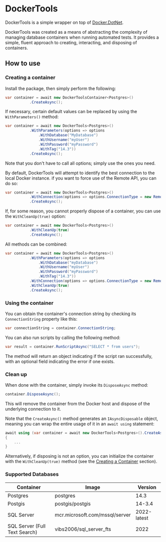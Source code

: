# DockerTools

DockerTools is a simple wrapper on top of [Docker.DotNet](https://github.com/dotnet/Docker.DotNet).

DockerTools was created as a means of abstracting the complexity of managing database containers when running automated tests. It provides a simple, fluent approach to creating, interacting, and disposing of containers.

## How to use
### Creating a container
Install the package, then simply perform the following:
```csharp
var container = await new DockerToolsContainer<Postgres>()
           .CreateAsync();
```

If necessary, certain default values can be replaced by using the `WithParameters()` method:

```csharp
var container = await new DockerTools<Postgres>()
           .WithParameters(options => options
               .WithDatabase("MyDatabase")
               .WithUsername("myUser")
               .WithPassword("myPassword")
               .WithTag("14.3"))
           .CreateAsync();
```
Note that you don't have to call all options; simply use the ones you need.

By default, DockerTools will attempt to identify the best connection to the local Docker instance. if you want to force use of the Remote API, you can do so:

```csharp
var container = await new DockerTools<Postgres>()
           .WithConnection(options => options.ConnectionType = new RemoteApiConnection(new Uri("http://localhost:2375")))
           .CreateAsync();
```

If, for some reason, you cannot properly dispose of a container, you can use the `WithCleanUp(true)` option:

```csharp
var container = await new DockerTools<Postgres>()
           .WithCleanUp(true)
           .CreateAsync();
```

All methods can be combined:

```csharp
var container = await new DockerTools<Postgres>()
           .WithParameters(options => options
               .WithDatabase("myDatabase")
               .WithUsername("myUser")
               .WithPassword("myPassword")
               .WithTag("14.3"))
           .WithConnection(options => options.ConnectionType = new RemoteApiConnection(new Uri("http://localhost:2375")))
           .WithCleanUp(true)
           .CreateAsync();
```

### Using the container
You can obtain the container's connection string by checking its `ConnectionString` property like this:
```csharp
var connectionString = container.ConnectionString;
```

You can also run scripts by calling the following method:
```csharp
var result = container.RunScriptAsync("SELECT * from users");
```
The method will return an object indicating if the script ran successfully, with an optional field
indicating the error if one exists.

### Clean up
When done with the container, simply invoke its `DisposeAsync` method:
```csharp
container.DisposeAsync();
```
This will remove the container from the Docker host and dispose of the underlying connection to it.

Note that the `CreateAsync()` method generates an `IAsyncDisposable` object, meaning you can wrap
the entire usage of it in an `await using` statement:
```csharp
await using (var container = await new DockerTools<Postgres>().CreateAsync())
{
    ...
}
```

Alternatively, if disposing is not an option, you can initialize the container with the `WithCleanUp(true)` method (see the [Creating a Container](#creating-a-container) section).

### Supported Databases
| Container | Image | Version     |
|-----------|-------|-------------|
| Postgres  | postgres | 14.3        |
| Postgis   | postgis/postgis | 14-3.4      |
| SQL Server | mcr.microsoft.com/mssql/server | 2022-latest |
| SQL Server (Full Text Search) | vibs2006/sql_server_fts | 2022 |